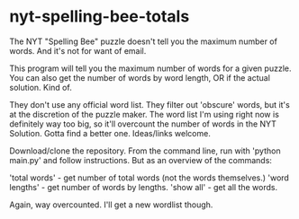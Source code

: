 # nyt-spelling-bee-totals

The NYT "Spelling Bee" puzzle doesn't tell you the maximum number of words. And it's not for want of email.

This program will tell you the maximum number of words for a given puzzle. You can also get the number of words by word length,
OR if the actual solution. Kind of. 

They don't use any official word list. They filter out 'obscure' words, but it's at the discretion of the puzzle maker.
The word list I'm using right now is definitely way too big, so it'll overcount the number of words in the NYT Solution. 
Gotta find a better one. Ideas/links welcome. 

Download/clone the repository. From the command line, run with 'python main.py' and follow instructions. But as an overview of the commands:

'total words' - get number of total words (not the words themselves.)
'word lengths' - get number of words by lengths. 
'show all' - get all the words. 

Again, way overcounted. I'll get a new wordlist though. 

